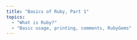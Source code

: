 ```yaml
---
title: "Basics of Ruby, Part 1"
topics:
  - "What is Ruby?"
  - "Basic usage, printing, comments, RubyGems"
---
```

